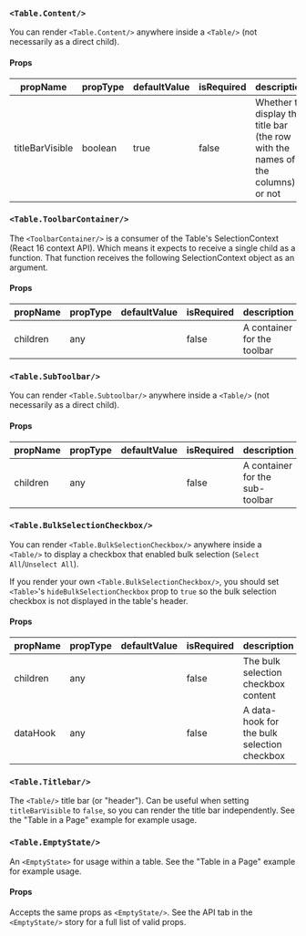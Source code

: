### `<Table.Content/>`

You can render `<Table.Content/>` anywhere inside a `<Table/>` (not necessarily as a direct child).

#### Props

| propName        | propType | defaultValue | isRequired | description                                                                     |
| --------------- | -------- | ------------ | ---------- | ------------------------------------------------------------------------------- |
| titleBarVisible | boolean  | true         | false      | Whether to display the title bar (the row with the names of the columns) or not |

### `<Table.ToolbarContainer/>`

The `<ToolbarContainer/>` is a consumer of the Table's SelectionContext (React 16 context API). Which means it expects to receive a single child as a function. That function receives the following SelectionContext object as an argument.

#### Props

| propName | propType | defaultValue | isRequired | description                 |
| -------- | -------- | ------------ | ---------- | --------------------------- |
| children | any      |              | false      | A container for the toolbar |

### `<Table.SubToolbar/>`

You can render `<Table.Subtoolbar/>` anywhere inside a `<Table/>` (not necessarily as a direct child).

#### Props

| propName | propType | defaultValue | isRequired | description                 |
| -------- | -------- | ------------ | ---------- | --------------------------- |
| children | any      |              | false      | A container for the sub-toolbar |


### `<Table.BulkSelectionCheckbox/>`

You can render `<Table.BulkSelectionCheckbox/>` anywhere inside a `<Table/>` to display a checkbox that enabled bulk selection (`Select All`/`Unselect All`).

If you render your own `<Table.BulkSelectionCheckbox/>`, you should set `<Table>`'s `hideBulkSelectionCheckbox` prop to `true` so the bulk selection checkbox is not displayed in the table's header.

#### Props

| propName | propType | defaultValue | isRequired | description                                 |
| -------- | -------- | ------------ | ---------- | ------------------------------------------- |
| children | any      |              | false      | The bulk selection checkbox content         |
| dataHook | any      |              | false      | A data-hook for the bulk selection checkbox |

### `<Table.Titlebar/>`

The `<Table/>` title bar (or "header"). Can be useful when setting `titleBarVisible` to `false`, so
you can render the title bar independently. See the "Table in a Page" example for example usage.

### `<Table.EmptyState/>`

An `<EmptyState>` for usage within a table. See the "Table in a Page" example for example usage.

#### Props

Accepts the same props as `<EmptyState/>`. See the API tab in the `<EmptyState/>` story for a full
list of valid props.
